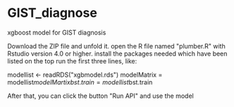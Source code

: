 # GIST_diagnose
xgboost model for GIST diagnosis

Download the ZIP file and unfold it.
open the R file named "plumber.R" with Rstudio version 4.0 or higher. 
install the packages needed which have been listed on the top
run the first three lines, like: 

modellist <- readRDS("xgbmodel.rds")
modelMatrix = modellist$modelMartix
bst.train = modellist$bst.train

After that, you can click the button "Run API" and use the model
